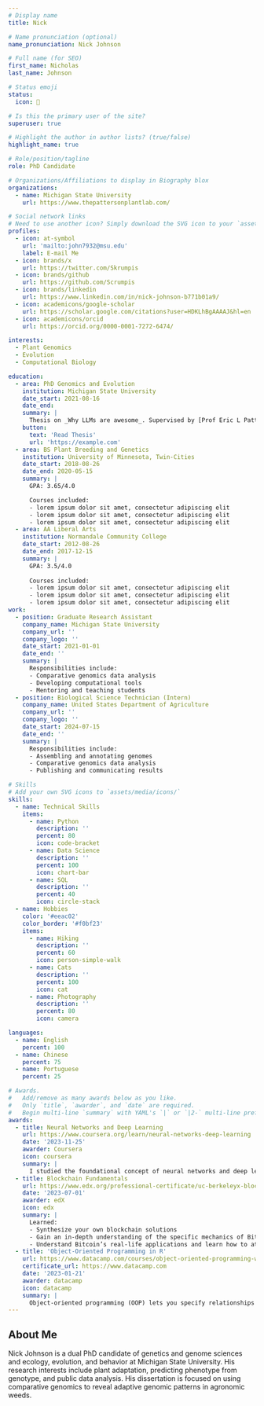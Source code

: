 ```yaml
---
# Display name
title: Nick

# Name pronunciation (optional)
name_pronunciation: Nick Johnson

# Full name (for SEO)
first_name: Nicholas
last_name: Johnson

# Status emoji
status:
  icon: 🌿

# Is this the primary user of the site?
superuser: true

# Highlight the author in author lists? (true/false)
highlight_name: true

# Role/position/tagline
role: PhD Candidate

# Organizations/Affiliations to display in Biography blox
organizations:
  - name: Michigan State University
    url: https://www.thepattersonplantlab.com/

# Social network links
# Need to use another icon? Simply download the SVG icon to your `assets/media/icons/` folder.
profiles:
  - icon: at-symbol
    url: 'mailto:john7932@msu.edu'
    label: E-mail Me
  - icon: brands/x
    url: https://twitter.com/Skrumpis
  - icon: brands/github
    url: https://github.com/Scrumpis
  - icon: brands/linkedin
    url: https://www.linkedin.com/in/nick-johnson-b771b01a9/
  - icon: academicons/google-scholar
    url: https://scholar.google.com/citations?user=HDKLhBgAAAAJ&hl=en
  - icon: academicons/orcid
    url: https://orcid.org/0000-0001-7272-6474/

interests:
  - Plant Genomics
  - Evolution
  - Computational Biology

education:
  - area: PhD Genomics and Evolution
    institution: Michigan State University
    date_start: 2021-08-16
    date_end: 
    summary: |
      Thesis on _Why LLMs are awesome_. Supervised by [Prof Eric L Patterson](https://www.thepattersonplantlab.com). Presented papers at 5 IEEE conferences with the contributions being published in 2 Springer journals.
    button:
      text: 'Read Thesis'
      url: 'https://example.com'
  - area: BS Plant Breeding and Genetics
    institution: University of Minnesota, Twin-Cities
    date_start: 2018-08-26
    date_end: 2020-05-15
    summary: |
      GPA: 3.65/4.0

      Courses included:
      - lorem ipsum dolor sit amet, consectetur adipiscing elit
      - lorem ipsum dolor sit amet, consectetur adipiscing elit
      - lorem ipsum dolor sit amet, consectetur adipiscing elit
  - area: AA Liberal Arts
    institution: Normandale Community College
    date_start: 2012-08-26
    date_end: 2017-12-15
    summary: |
      GPA: 3.5/4.0
      
      Courses included:
      - lorem ipsum dolor sit amet, consectetur adipiscing elit
      - lorem ipsum dolor sit amet, consectetur adipiscing elit
      - lorem ipsum dolor sit amet, consectetur adipiscing elit
work:
  - position: Graduate Research Assistant
    company_name: Michigan State University
    company_url: ''
    company_logo: ''
    date_start: 2021-01-01
    date_end: ''
    summary: |
      Responsibilities include:
      - Comparative genomics data analysis
      - Developing computational tools
      - Mentoring and teaching students
  - position: Biological Science Technician (Intern)
    company_name: United States Department of Agriculture
    company_url: ''
    company_logo: ''
    date_start: 2024-07-15
    date_end: ''
    summary: |
      Responsibilities include:
      - Assembling and annotating genomes
      - Comparative genomics data analysis
      - Publishing and communicating results

# Skills
# Add your own SVG icons to `assets/media/icons/`
skills:
  - name: Technical Skills
    items:
      - name: Python
        description: ''
        percent: 80
        icon: code-bracket
      - name: Data Science
        description: ''
        percent: 100
        icon: chart-bar
      - name: SQL
        description: ''
        percent: 40
        icon: circle-stack
  - name: Hobbies
    color: '#eeac02'
    color_border: '#f0bf23'
    items:
      - name: Hiking
        description: ''
        percent: 60
        icon: person-simple-walk
      - name: Cats
        description: ''
        percent: 100
        icon: cat
      - name: Photography
        description: ''
        percent: 80
        icon: camera

languages:
  - name: English
    percent: 100
  - name: Chinese
    percent: 75
  - name: Portuguese
    percent: 25

# Awards.
#   Add/remove as many awards below as you like.
#   Only `title`, `awarder`, and `date` are required.
#   Begin multi-line `summary` with YAML's `|` or `|2-` multi-line prefix and indent 2 spaces below.
awards:
  - title: Neural Networks and Deep Learning
    url: https://www.coursera.org/learn/neural-networks-deep-learning
    date: '2023-11-25'
    awarder: Coursera
    icon: coursera
    summary: |
      I studied the foundational concept of neural networks and deep learning. By the end, I was familiar with the significant technological trends driving the rise of deep learning; build, train, and apply fully connected deep neural networks; implement efficient (vectorized) neural networks; identify key parameters in a neural network’s architecture; and apply deep learning to your own applications.
  - title: Blockchain Fundamentals
    url: https://www.edx.org/professional-certificate/uc-berkeleyx-blockchain-fundamentals
    date: '2023-07-01'
    awarder: edX
    icon: edx
    summary: |
      Learned:
      - Synthesize your own blockchain solutions
      - Gain an in-depth understanding of the specific mechanics of Bitcoin
      - Understand Bitcoin’s real-life applications and learn how to attack and destroy Bitcoin, Ethereum, smart contracts and Dapps, and alternatives to Bitcoin’s Proof-of-Work consensus algorithm
  - title: 'Object-Oriented Programming in R'
    url: https://www.datacamp.com/courses/object-oriented-programming-with-s3-and-r6-in-r
    certificate_url: https://www.datacamp.com
    date: '2023-01-21'
    awarder: datacamp
    icon: datacamp
    summary: |
      Object-oriented programming (OOP) lets you specify relationships between functions and the objects that they can act on, helping you manage complexity in your code. This is an intermediate level course, providing an introduction to OOP, using the S3 and R6 systems. S3 is a great day-to-day R programming tool that simplifies some of the functions that you write. R6 is especially useful for industry-specific analyses, working with web APIs, and building GUIs.
---
```


## About Me

Nick Johnson is a dual PhD candidate of genetics and genome sciences and ecology, evolution, and behavior at Michigan State University. His research interests include plant adaptation, predicting phenotype from genotype, and public data analysis. His dissertation is focused on using comparative genomics to reveal adaptive genomic patterns in agronomic weeds.
